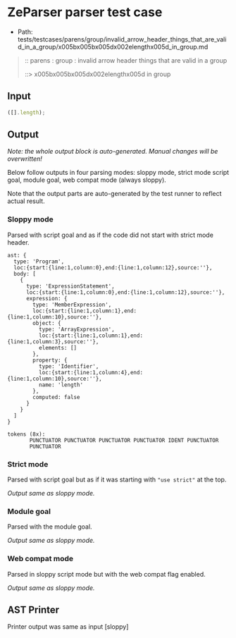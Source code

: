 # ZeParser parser test case

- Path: tests/testcases/parens/group/invalid_arrow_header_things_that_are_valid_in_a_group/x005bx005bx005dx002elengthx005d_in_group.md

> :: parens : group : invalid arrow header things that are valid in a group
>
> ::> x005bx005bx005dx002elengthx005d in group

## Input

`````js
([].length);
`````

## Output

_Note: the whole output block is auto-generated. Manual changes will be overwritten!_

Below follow outputs in four parsing modes: sloppy mode, strict mode script goal, module goal, web compat mode (always sloppy).

Note that the output parts are auto-generated by the test runner to reflect actual result.

### Sloppy mode

Parsed with script goal and as if the code did not start with strict mode header.

`````
ast: {
  type: 'Program',
  loc:{start:{line:1,column:0},end:{line:1,column:12},source:''},
  body: [
    {
      type: 'ExpressionStatement',
      loc:{start:{line:1,column:0},end:{line:1,column:12},source:''},
      expression: {
        type: 'MemberExpression',
        loc:{start:{line:1,column:1},end:{line:1,column:10},source:''},
        object: {
          type: 'ArrayExpression',
          loc:{start:{line:1,column:1},end:{line:1,column:3},source:''},
          elements: []
        },
        property: {
          type: 'Identifier',
          loc:{start:{line:1,column:4},end:{line:1,column:10},source:''},
          name: 'length'
        },
        computed: false
      }
    }
  ]
}

tokens (8x):
       PUNCTUATOR PUNCTUATOR PUNCTUATOR PUNCTUATOR IDENT PUNCTUATOR
       PUNCTUATOR
`````

### Strict mode

Parsed with script goal but as if it was starting with `"use strict"` at the top.

_Output same as sloppy mode._

### Module goal

Parsed with the module goal.

_Output same as sloppy mode._

### Web compat mode

Parsed in sloppy script mode but with the web compat flag enabled.

_Output same as sloppy mode._

## AST Printer

Printer output was same as input [sloppy]